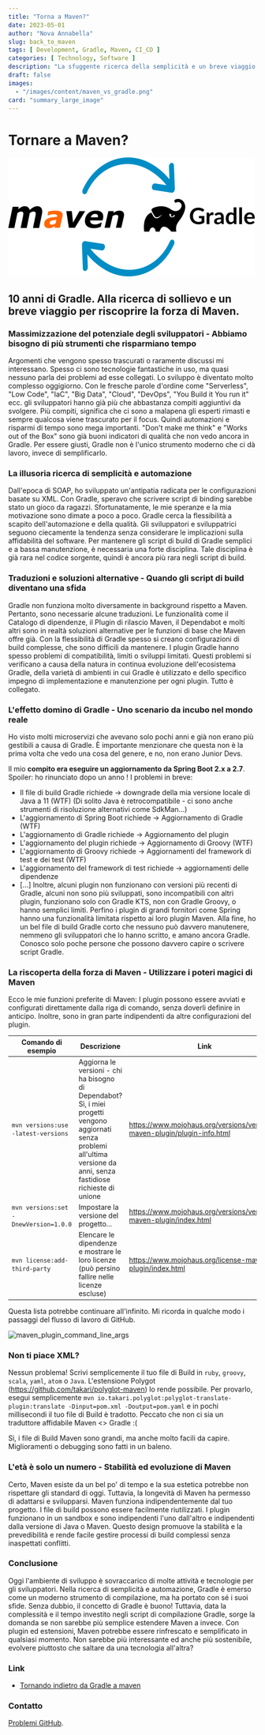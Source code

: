```yaml
---
title: "Torna a Maven?"
date: 2023-05-01
author: "Nova Annabella"
slug: back_to_maven
tags: [ Development, Gradle, Maven, CI_CD ]
categories: [ Technology, Software ]
description: "La sfuggente ricerca della semplicità e un breve viaggio per riscoprire il potere di Maven."
draft: false
images:
  - "/images/content/maven_vs_gradle.png"
card: "summary_large_image"
---
```



# Tornare a Maven?

[![maven_vs_gradle](/images/content/maven_vs_gradle.png)](https://phauer.com/2018/moving-back-from-gradle-to-maven/)

## 10 anni di Gradle. Alla ricerca di sollievo e un breve viaggio per riscoprire la forza di Maven.



### Massimizzazione del potenziale degli sviluppatori - Abbiamo bisogno di più strumenti che risparmiano tempo

Argomenti che vengono spesso trascurati o raramente discussi mi interessano. Spesso ci sono tecnologie fantastiche in
uso, ma quasi nessuno parla dei problemi ad esse collegati. Lo sviluppo è diventato molto complesso oggigiorno. Con le
fresche parole d'ordine come "Serverless", "Low Code", "IaC", "Big Data", "Cloud", "DevOps", "You Build it You run it"
ecc. gli sviluppatori hanno già più che abbastanza compiti aggiuntivi da svolgere. Più compiti, significa che ci sono a
malapena gli esperti rimasti e sempre qualcosa viene trascurato per il focus. Quindi automazioni e risparmi di tempo
sono mega importanti. "Don't make me think" e "Works out of the Box" sono già buoni indicatori di qualità che non vedo
ancora in Gradle. Per essere giusti, Gradle non è l'unico strumento moderno che ci dà lavoro, invece di semplificarlo.

### La illusoria ricerca di semplicità e automazione

Dall'epoca di SOAP, ho sviluppato un'antipatia radicata per le configurazioni basate su XML. Con Gradle, speravo che
scrivere script di binding sarebbe stato un gioco da ragazzi. Sfortunatamente, le mie speranze e la mia motivazione sono
dimate a poco a poco. Gradle cerca la flessibilità a scapito dell'automazione e della qualità. Gli sviluppatori e
sviluppatrici seguono ciecamente la tendenza senza considerare le implicazioni sulla affidabilità del software. Per
mantenere gli script di build di Gradle semplici e a bassa manutenzione, è necessaria una forte disciplina. Tale
disciplina è già rara nel codice sorgente, quindi è ancora più rara negli script di build.

### Traduzioni e soluzioni alternative - Quando gli script di build diventano una sfida

Gradle non funziona molto diversamente in background rispetto a Maven. Pertanto, sono necessarie alcune traduzioni. Le
funzionalità come il Catalogo di dipendenze, il Plugin di rilascio Maven, il Dependabot e molti altri sono in realtà
soluzioni alternative per le funzioni di base che Maven offre già. Con la flessibilità di Gradle spesso si creano
configurazioni di build complesse, che sono difficili da mantenere. I plugin Gradle hanno spesso problemi di
compatibilità, limiti o sviluppi limitati. Questi problemi si verificano a causa della natura in continua evoluzione
dell'ecosistema Gradle, della varietà di ambienti in cui Gradle è utilizzato e dello specifico impegno di
implementazione e manutenzione per ogni plugin. Tutto è collegato.

### L'effetto domino di Gradle - Uno scenario da incubo nel mondo reale

Ho visto molti microservizi che avevano solo pochi anni e già non erano più gestibili a causa di Gradle. È importante menzionare che questa non è la prima volta che vedo una cosa del genere, e no, non erano
Junior Devs.

Il mio **compito era eseguire un aggiornamento da Spring Boot 2.x a 2.7**. Spoiler: ho rinunciato dopo un anno
! I problemi in breve:

* Il file di build Gradle richiede -> downgrade della mia versione locale di Java a 11 (WTF) (Di solito Java
  è retrocompatibile - ci sono anche strumenti di risoluzione alternativi come SdkMan...)
* L'aggiornamento di Spring Boot richiede -> Aggiornamento di Gradle (WTF)
* L'aggiornamento di Gradle richiede -> Aggiornamento del plugin
* L'aggiornamento del plugin richiede -> Aggiornamento di Groovy (WTF)
* L'aggiornamento di Groovy richiede -> Aggiornamenti del framework di test e dei test (WTF)
* L'aggiornamento del framework di test richiede -> aggiornamenti delle dipendenze
* \[...]
  Inoltre, alcuni plugin non funzionano con versioni più recenti di Gradle, alcuni non sono più sviluppati,
  sono incompatibili con altri plugin, funzionano solo con Gradle KTS, non con Gradle Groovy, o
  hanno semplici limiti. Perfino i plugin di grandi fornitori come Spring hanno una funzionalità limitata rispetto ai loro plugin Maven.
  Alla fine, ho un bel file di build Gradle corto che nessuno può davvero manutenere,
  nemmeno gli sviluppatori che lo hanno scritto, e amano ancora Gradle. Conosco solo poche persone che
  possono davvero capire o scrivere script Gradle.

### La riscoperta della forza di Maven - Utilizzare i poteri magici di Maven

Ecco le mie funzioni preferite di Maven:
I plugin possono essere avviati e configurati direttamente dalla riga di comando, senza doverli definire in anticipo. 
Inoltre, sono in gran parte indipendenti da altre configurazioni del plugin.

| Comando di esempio                    | Descrizione                                                                                                                                                        | Link                                                                     | 
|---------------------------------------|---------------------------------------------------------------------------------------------------------------------------------------------------------------------|--------------------------------------------------------------------------|
| `mvn versions:use -latest-versions`   | Aggiorna le versioni - chi ha bisogno di Dependabot? Sì, i miei progetti vengono aggiornati senza problemi all'ultima versione da anni, senza fastidiose richieste di unione | https://www.mojohaus.org/versions/versions-maven-plugin/plugin-info.html |
| `mvn versions:set -DnewVersion=1.0.0` | Impostare la versione del progetto...                                                                                                                              | https://www.mojohaus.org/versions/versions-maven-plugin/index.html       |
| `mvn license:add-third-party`         | Elencare le dipendenze e mostrare le loro licenze (può persino fallire nelle licenze escluse)                                                                      | https://www.mojohaus.org/license-maven-plugin/index.html                 | 

Questa lista potrebbe continuare all'infinito. Mi ricorda in qualche modo i passaggi del flusso di lavoro di GitHub.

![maven_plugin_command_line_args](/immagini/contenuto/maven_plugin_command_line_args.png)

### Non ti piace XML?

Nessun problema! Scrivi semplicemente il tuo file di Build in `ruby`, `groovy`, `scala`, `yaml`, `atom` o `Java`. L'estensione Polygot (https://github.com/takari/polyglot-maven) lo rende possibile. Per provarlo, esegui semplicemente `mvn io.takari.polyglot:polyglot-translate-plugin:translate -Dinput=pom.xml -Doutput=pom.yaml` e in pochi millisecondi il tuo file di Build è tradotto. Peccato che non ci sia un traduttore affidabile Maven <> Gradle :(

Sì, i file di Build Maven sono grandi, ma anche molto facili da capire. Miglioramenti o debugging sono fatti in un baleno.

### L'età è solo un numero - Stabilità ed evoluzione di Maven

Certo, Maven esiste da un bel po' di tempo e la sua estetica potrebbe non rispettare gli standard di oggi. Tuttavia, la
longevità di Maven ha permesso di adattarsi e svilupparsi. Maven funziona indipendentemente dal tuo progetto. I file di
build possono essere facilmente riutilizzati. I plugin funzionano in un sandbox e sono indipendenti l'uno dall'altro e
indipendenti dalla versione di Java o Maven. Questo design promuove la stabilità e la prevedibilità e rende facile
gestire processi di build complessi senza inaspettati conflitti.

### Conclusione

Oggi l'ambiente di sviluppo è sovraccarico di molte attività e tecnologie per gli sviluppatori. Nella ricerca di
semplicità e automazione, Gradle è emerso come un moderno strumento di compilazione, ma ha portato con sé i suoi sfide.
Senza dubbio, il concetto di Gradle è buono! Tuttavia, data la complessità e il tempo investito negli script di
compilazione Gradle, sorge la domanda se non sarebbe più semplice estendere Maven a invece. Con plugin ed estensioni,
Maven potrebbe essere rinfrescato e semplificato in qualsiasi momento. Non sarebbe più interessante ed anche più
sostenibile, evolvere piuttosto che saltare da una tecnologia all'altra?

### Link

* [Tornando indietro da Gradle a maven](https://phauer.com/2018/moving-back-from-gradle-to-maven/)

### Contatto

[Problemi GitHub](https://github.com/NovaAnnabella/the_unspoken/issues/new/choose).
